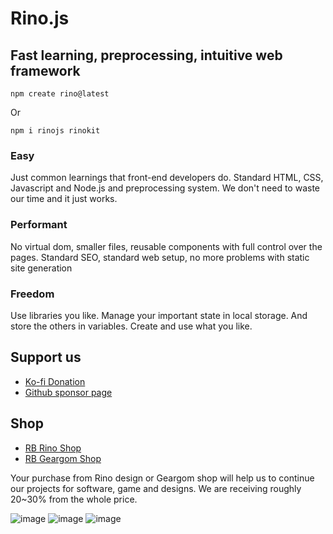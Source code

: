 # Rino.js

## Fast learning, preprocessing, intuitive web framework

```
npm create rino@latest
```

Or

```
npm i rinojs rinokit
```

### Easy

Just common learnings that front-end developers do. Standard HTML, CSS, Javascript and Node.js and preprocessing system. We don't need to waste our time and it just works.

### Performant

No virtual dom, smaller files, reusable components with full control over the pages. Standard SEO, standard web setup, no more problems with static site generation

### Freedom

Use libraries you like. Manage your important state in local storage. And store the others in variables. Create and use what you like.

## Support us

- [Ko-fi Donation](https://ko-fi.com/opdev1004)
- [Github sponsor page](https://github.com/sponsors/opdev1004)

## Shop

- [RB Rino Shop](https://www.redbubble.com/shop/ap/149559711)
- [RB Geargom Shop](https://www.redbubble.com/people/Geargom/shop)

Your purchase from Rino design or Geargom shop will help us to continue our projects for software, game and designs. We are receiving roughly 20~30% from the whole price.

![image](/assets/rino_bucket_hat.jpg)
![image](/assets/rino_desk_mat.jpg)
![image](/assets/rino_backpack.jpg)
